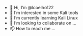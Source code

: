 - 👋 Hi, I’m @lcoelho122
- 👀 I’m interested in some Kali tools
- 🌱 I’m currently learning Kali Linux
- 💞️ I’m looking to collaborate on ...
- 📫 How to reach me ...

<!---
lcoelho122/lcoelho122 is a ✨ special ✨ repository because its `README.md` (this file) appears on your GitHub profile.
You can click the Preview link to take a look at your changes.
--->
